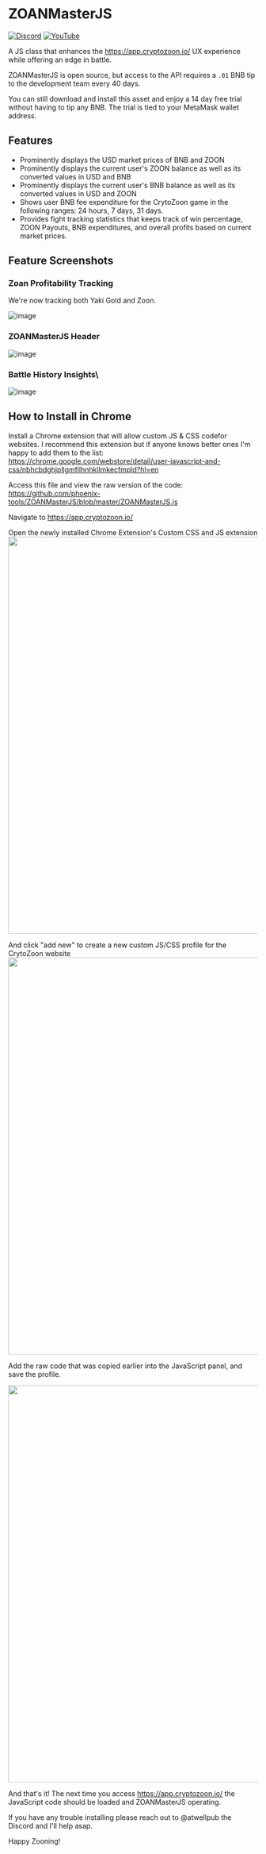 # ZOANMasterJS
[![Discord](https://img.shields.io/discord/870816354612170842?color=%235865f2&label=Discord&logo=discord&logoColor=%23fff&style=for-the-badge)](https://discord.gg/6AjVj3s9aN)
[![YouTube](https://img.shields.io/youtube/channel/views/UCQD9zAJeF1q4r8haWkia0rA?label=Youtube&style=for-the-badge)](https://www.youtube.com/channel/UCQD9zAJeF1q4r8haWkia0rA)


A JS class that enhances the https://app.cryptozoon.io/ UX experience while offering an edge in battle. 

ZOANMasterJS is open source, but access to the API requires a `.01` BNB tip to the development team every 40 days.  

You can still download and install this asset and enjoy a 14 day free trial without having to tip any BNB. The trial is tied to your MetaMask wallet address.


## Features

* Prominently displays the USD market prices of BNB and ZOON
* Prominently displays the current user's ZOON balance as well as its converted values in USD and BNB
* Prominently displays the current user's BNB balance as well as its converted values in USD and ZOON
* Shows user BNB fee expenditure for the CrytoZoon game in the following ranges: 24 hours, 7 days, 31 days.
* Provides fight tracking statistics that keeps track of win percentage, ZOON Payouts, BNB expenditures, and overall profits based on current market prices.

## Feature Screenshots

### Zoan Profitability Tracking

We're now tracking both Yaki Gold and Zoon.

![image](https://user-images.githubusercontent.com/2002207/132252120-a45a3851-6cf3-4437-a517-a94b30563dca.png)


### ZOANMasterJS Header

![image](https://user-images.githubusercontent.com/2002207/132252233-8d5cab87-e5be-4fc9-8aca-7e15917b306e.png)

### Battle History Insights\

![image](https://user-images.githubusercontent.com/2002207/132252269-d029be03-06a4-4bc1-9bd1-4b099940f55e.png)

## How to Install in Chrome

Install a Chrome extension that will allow custom JS & CSS codefor websites. I recommend this extension but if anyone knows better ones I'm happy to add them to the list:
https://chrome.google.com/webstore/detail/user-javascript-and-css/nbhcbdghjpllgmfilhnhkllmkecfmpld?hl=en

Access this file and view the raw version of the code:
https://github.com/phoenix-tools/ZOANMasterJS/blob/master/ZOANMasterJS.js

Navigate to https://app.cryptozoon.io/

Open the newly installed Chrome Extension's Custom CSS and JS extension
<img src="https://user-images.githubusercontent.com/2002207/129460857-7c061527-6e4f-48a9-97b4-b07b09958bcb.png" width="800">

And click "add new" to create a new custom JS/CSS profile for the CrytoZoon website
<img src="https://user-images.githubusercontent.com/2002207/128646467-657c566b-2abf-4257-a007-4046923ae12b.png" width="800">

Add the raw code that was copied earlier into the JavaScript panel, and save the profile.

<img src="https://user-images.githubusercontent.com/2002207/129460758-51f861ec-9cc2-489b-90d6-593c32d45ecf.png" width="800">

And that's it! The next time you access https://app.cryptozoon.io/ the JavaScript code should be loaded and ZOANMasterJS operating. 

If you have any trouble installing please reach out to @atwellpub the Discord and I'll help asap.

Happy Zooning! 

